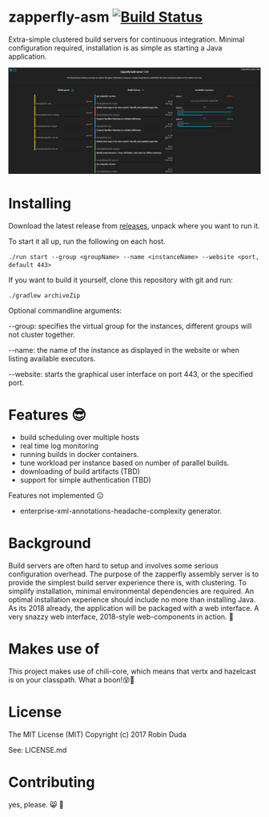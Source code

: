 # zapperfly-asm [![Build Status](https://travis-ci.org/codingchili/zapperfly-asm.svg?branch=master)](https://travis-ci.org/codingchili/zapperfly-asm)
Extra-simple clustered build servers for continuous integration. Minimal configuration required, installation is as simple as starting a Java application.

![alt text](https://raw.githubusercontent.com/codingchili/zapperfly-asm/master/preview.png "Current snapshot version")

# Installing

Download the latest release from [releases](https://github.com/codingchili/zapperfly-asm/releases), unpack where you want to run it.

To start it all up, run the following on each host.
```
./run start --group <groupName> --name <instanceName> --website <port, default 443>
```

If you want to build it yourself, clone this repository with git and run:
```
./gradlew archiveZip
```

Optional commandline arguments:

--group: specifies the virtual group for the instances, different groups will not cluster together.

--name: the name of the instance as displayed in the website or when listing available executors.

--website: starts the graphical user interface on port 443, or the specified port.

# Features 😎
- build scheduling over multiple hosts
- real time log monitoring
- running builds in docker containers.
- tune workload per instance based on number of parallel builds.
- downloading of build artifacts (TBD)
- support for simple authentication (TBD)

Features not implemented 😐
- enterprise-xml-annotations-headache-complexity generator.

# Background
Build servers are often hard to setup and involves some serious configuration overhead. The purpose of the zapperfly assembly server is 
to provide the simplest build server experience there is, with clustering. To simplify installation, minimal environmental dependencies 
are required. An optimal installation experience should include no more than installing Java. As its 2018 already, the application will
be packaged with a web interface. A very snazzy web interface, 2018-style web-components in action. 🐇

# Makes use of
This project makes use of chili-core, which means that vertx and hazelcast is on your classpath. What a boon!😵🌟

# License
The MIT License (MIT) Copyright (c) 2017 Robin Duda

See: LICENSE.md

# Contributing
yes, please. :smile_cat:  :cherry_blossom:
